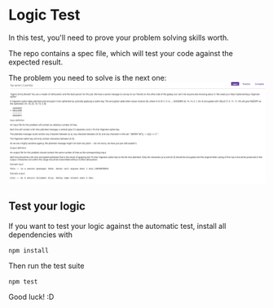 # Logic Test

In this test, you'll need to prove your problem solving skills worth. 

The repo contains a spec file, which will test your code against the expected result.

The problem you need to solve is the next one:
![alt text](https://github.com/ferbueno/factoro_logic_test/blob/master/Cripto.png)

## Test your logic

If you want to test your logic against the automatic test, install all dependencies with
```
npm install
```

Then run the test suite
```
npm test
```

Good luck! :D